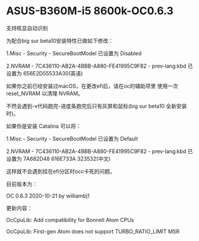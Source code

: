 # ASUS-B360M-i5 8600k-OC0.6.3
支持核显自动识别

为配合big sur beta10安装特性已做如下修改：

1.Misc - Security - SecureBootModel 已设置为 Disabled

2.NVRAM - 7C436110-AB2A-4BBB-A880-FE41995C9F82 - prev-lang:kbd 已设置为 656E2D55533A30(英语)

如果你之前已经安装过macOS，在更改efi后，请在oc的辅助项里 使用一次 reset_NVRAM 以清理 NVRAM。

不然会遇到-v代码跑完-进度条跑完后只有灰屏和鼠标(big sur beta10 全新安装时)。


如果你是安装 Catalina 可以将：

1.Misc - Security - SecureBootModel 已设置为 Default

2.NVRAM - 7C436110-AB2A-4BBB-A880-FE41995C9F82 - prev-lang:kbd 已设置为 7A682D48 616E733A 323532(中文)

这样就不会遇到挂在efi分区时occ卡死的问题。


目前版本为：

OC 0.6.3 2020-10-21 by williambj1

更新内容：

OcCpuLib: Add compatibility for Bonnell Atom CPUs

OcCpuLib: First-gen Atom does not support TURBO_RATIO_LIMIT MSR
